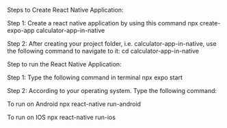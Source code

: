 Steps to Create React Native Application:

Step 1: Create a react native application by using this command
npx create-expo-app calculator-app-in-native

Step 2: After creating your project folder, i.e. calculator-app-in-native, use the following command to navigate to it:
cd calculator-app-in-native

Step to run the React Native Application:

Step 1: Type the following command in terminal
npx expo start

Step 2: According to your operating system. Type the following command:

To run on Android
npx react-native run-android

To run on IOS
npx react-native run-ios
